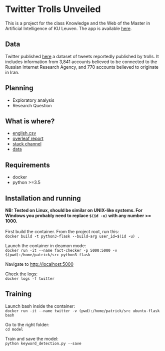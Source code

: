 # Twitter Trolls Unveiled

This is a project for the class Knowledge and the Web of the Master in Artificial Intelligence of KU Leuven. The app is available [here](https://fact-checker.herokuapp.com/).

## Data
Twitter published [here](https://about.twitter.com/en_us/values/elections-integrity.html#data) a dataset of tweets reportedly published by trolls. It includes information from 3,841 accounts believed to be connected to the Russian Internet Research Agency, and 770 accounts believed to originate in Iran.

## Planning
- Exploratory analysis
- Research Question

## What is where?
- [english.csv](https://drive.google.com/open?id=1163S0jWSjCsX-fEpVY3nv8KrVpzkdYb5)
- [overleaf report](https://www.overleaf.com/5771853674fkgchqmfmhqp)
- [stack channel](https://mai-1819.slack.com/messages/GDH4FFL69)
- [data](https://about.twitter.com/en_us/values/elections-integrity.html#data)

## Requirements
- docker
- python >=3.5

## Installation and running
**NB: Tested on Linux, should be similar on UNIX-like systems. For Windows 
you probably need to replace `$(id -u)` 
with any number >= 1000.**<br/><br/>
First build the container. From the project root, run this:<br/>
`docker build -t python3-flask --build-arg user_id=$(id -u) .`

Launch the container in deamon mode: <br/>
`docker run -it --name fact-checker -p 5000:5000 -v $(pwd):/home/patrick/src python3-flask`

Navigate to [http://localhost:5000](http://localhost:5000)

Check the logs:<br/>
`docker logs -f twitter`

## Training
Launch bash inside the container:<br/>
`docker run -it --name twitter -v (pwd):/home/patrick/src ubuntu-flask bash`

Go to the right folder: <br/>
`cd model`

Train and save the model:<br/>
`python keyword_detection.py --save`
